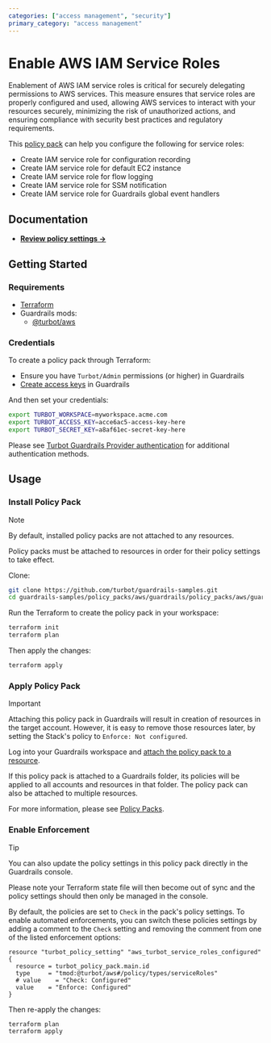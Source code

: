 ```yaml
---
categories: ["access management", "security"]
primary_category: "access management"
---
```


# Enable AWS IAM Service Roles

Enablement of AWS IAM service roles is critical for securely delegating permissions to AWS services. This measure ensures that service roles are properly configured and used, allowing AWS services to interact with your resources securely, minimizing the risk of unauthorized actions, and ensuring compliance with security best practices and regulatory requirements.

This [policy pack](https://turbot.com/guardrails/docs/concepts/resources/smart-folders) can help you configure the following for service roles:

- Create IAM service role for configuration recording
- Create IAM service role for default EC2 instance
- Create IAM service role for flow logging
- Create IAM service role for SSM notification
- Create IAM service role for Guardrails global event handlers

## Documentation

- **[Review policy settings →](https://hub-guardrails-turbot-com-git-development-turbot.vercel.app/policy-packs/policy_packs/aws/guardrails/enable_iam_service_roles/settings)**

## Getting Started

### Requirements

- [Terraform](https://developer.hashicorp.com/terraform/install)
- Guardrails mods:
  - [@turbot/aws](https://hub-guardrails-turbot-com-git-development-turbot.vercel.app/aws/mods/aws)

### Credentials

To create a policy pack through Terraform:

- Ensure you have `Turbot/Admin` permissions (or higher) in Guardrails
- [Create access keys](https://turbot.com/guardrails/docs/guides/iam/access-keys#generate-a-new-guardrails-api-access-key) in Guardrails

And then set your credentials:

```sh
export TURBOT_WORKSPACE=myworkspace.acme.com
export TURBOT_ACCESS_KEY=acce6ac5-access-key-here
export TURBOT_SECRET_KEY=a8af61ec-secret-key-here
```

Please see [Turbot Guardrails Provider authentication](https://registry.terraform.io/providers/turbot/turbot/latest/docs#authentication) for additional authentication methods.

## Usage

### Install Policy Pack

> [!NOTE]
> By default, installed policy packs are not attached to any resources.
>
> Policy packs must be attached to resources in order for their policy settings to take effect.

Clone:

```sh
git clone https://github.com/turbot/guardrails-samples.git
cd guardrails-samples/policy_packs/aws/guardrails/policy_packs/aws/guardrails/enable_iam_service_roles
```

Run the Terraform to create the policy pack in your workspace:

```sh
terraform init
terraform plan
```

Then apply the changes:

```sh
terraform apply
```

### Apply Policy Pack

> [!IMPORTANT]
> Attaching this policy pack in Guardrails will result in creation of resources in the target account. However, it is easy to remove those resources later, by setting the Stack's policy to `Enforce: Not configured`.

Log into your Guardrails workspace and [attach the policy pack to a resource](https://turbot.com/guardrails/docs/guides/working-with-folders/smart#attach-a-smart-folder-to-a-resource).

If this policy pack is attached to a Guardrails folder, its policies will be applied to all accounts and resources in that folder. The policy pack can also be attached to multiple resources.

For more information, please see [Policy Packs](https://turbot.com/guardrails/docs/concepts/resources/smart-folders).

### Enable Enforcement

> [!TIP]
> You can also update the policy settings in this policy pack directly in the Guardrails console.
>
> Please note your Terraform state file will then become out of sync and the policy settings should then only be managed in the console.

By default, the policies are set to `Check` in the pack's policy settings. To enable automated enforcements, you can switch these policies settings by adding a comment to the `Check` setting and removing the comment from one of the listed enforcement options:

```hcl
resource "turbot_policy_setting" "aws_turbot_service_roles_configured" {
  resource = turbot_policy_pack.main.id
  type     = "tmod:@turbot/aws#/policy/types/serviceRoles"
  # value    = "Check: Configured"
  value    = "Enforce: Configured"
}
```

Then re-apply the changes:

```sh
terraform plan
terraform apply
```
